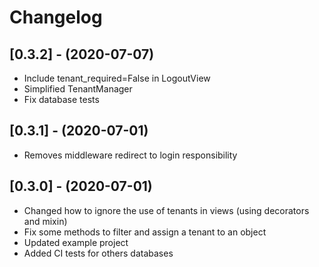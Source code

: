 # Changelog

## [0.3.2] - (2020-07-07)

- Include tenant_required=False in LogoutView
- Simplified TenantManager
- Fix database tests

## [0.3.1] - (2020-07-01)

- Removes middleware redirect to login responsibility

## [0.3.0] - (2020-07-01)

- Changed how to ignore the use of tenants in views (using decorators and mixin)
- Fix some methods to filter and assign a tenant to an object
- Updated example project
- Added CI tests for others databases
